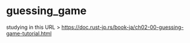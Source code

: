# guessing_game
studying in this URL >
https://doc.rust-jp.rs/book-ja/ch02-00-guessing-game-tutorial.html
